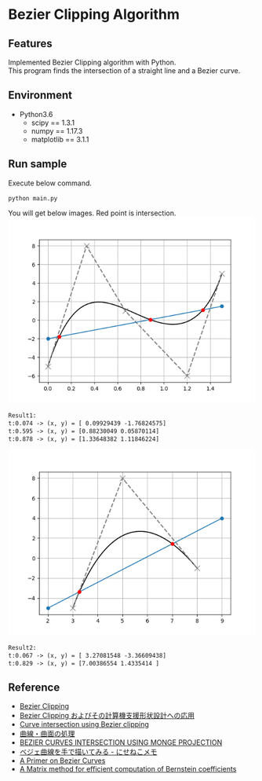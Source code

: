 # Bezier Clipping Algorithm

## Features
Implemented Bezier Clipping algorithm with Python.  
This program finds the intersection of a straight line and a Bezier curve. 

## Environment
- Python3.6
  - scipy == 1.3.1
  - numpy == 1.17.3
  - matplotlib == 3.1.1

## Run sample
Execute below command.  
```
python main.py
```

You will get below images. Red point is intersection.
![result1](https://github.com/takkaO/Bezier_Clipping_Algorithm/blob/images/Figure_1.png?raw=true)
```
Result1:
t:0.074 -> (x, y) = [ 0.09929439 -1.76824575]
t:0.595 -> (x, y) = [0.88230049 0.05870114]
t:0.878 -> (x, y) = [1.33648382 1.11846224]
```

![result2](https://github.com/takkaO/Bezier_Clipping_Algorithm/blob/images/Figure_2.png?raw=true)
```
Result2:
t:0.067 -> (x, y) = [ 3.27081548 -3.36609438]
t:0.829 -> (x, y) = [7.00386554 1.4335414 ]
```


## Reference
- [Bezier Clipping](http://nishitalab.org/user/nis/ourworks/BezClip/BezierClipping.html)
- [Bezier Clipping およびその計算機支援形状設計への応用](https://www.ieice.org/jpn/event/FIT/2016/data/pdf/I-011.pdf)
- [Curve intersection using Bezier clipping](http://nishitalab.org/user/nis/cdrom/cad/CAGD90Curve.pdf)
- [曲線・曲面の処理](https://www.jstage.jst.go.jp/article/bjsiam/13/3/13_KJ00003509912/_pdf)
- [BEZIER CURVES INTERSECTION USING MONGE PROJECTION](http://www.sccg.sk/~kg/palaj/pub/3_Kocovce%202007.pdf)
- [ベジェ曲線を手で描いてみる - にせねこメモ](https://nixeneko.hatenablog.com/entry/2015/06/26/075022)
- [A Primer on Bezier Curves](https://pomax.github.io/bezierinfo/#splitting)
- [A Matrix method for efficient computation of Bernstein coefficients](https://interval.louisiana.edu/reliable-computing-journal/volume-17/reliable-computing-17-pp-40-71.pdf)